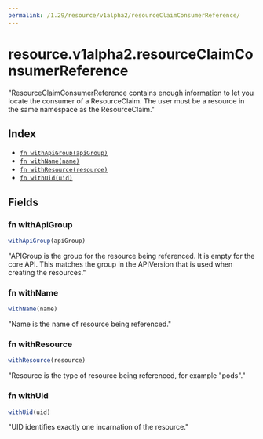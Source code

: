 ```yaml
---
permalink: /1.29/resource/v1alpha2/resourceClaimConsumerReference/
---
```


# resource.v1alpha2.resourceClaimConsumerReference

"ResourceClaimConsumerReference contains enough information to let you locate the consumer of a ResourceClaim. The user must be a resource in the same namespace as the ResourceClaim."

## Index

* [`fn withApiGroup(apiGroup)`](#fn-withapigroup)
* [`fn withName(name)`](#fn-withname)
* [`fn withResource(resource)`](#fn-withresource)
* [`fn withUid(uid)`](#fn-withuid)

## Fields

### fn withApiGroup

```ts
withApiGroup(apiGroup)
```

"APIGroup is the group for the resource being referenced. It is empty for the core API. This matches the group in the APIVersion that is used when creating the resources."

### fn withName

```ts
withName(name)
```

"Name is the name of resource being referenced."

### fn withResource

```ts
withResource(resource)
```

"Resource is the type of resource being referenced, for example \"pods\"."

### fn withUid

```ts
withUid(uid)
```

"UID identifies exactly one incarnation of the resource."